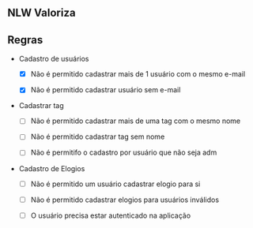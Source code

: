 ## NLW Valoriza

## Regras

- Cadastro de usuários

  - [x] Não é permitido cadastrar mais de 1 usuário com o mesmo e-mail

  - [x] Não é permitido cadastrar usuário sem e-mail

- Cadastrar tag

  - [ ] Não é permitido cadastrar mais de uma tag com o mesmo nome 

  - [ ] Não é permitido cadastrar tag sem nome 

  - [ ] Não é permitifo o cadastro por usuário que não seja adm

- Cadastro de Elogios

  - [ ] Não é permitido um usuário cadastrar elogio para si

  - [ ] Não é permitido cadastrar elogios para usuários inválidos

  - [ ] O usuário precisa estar autenticado na aplicação
